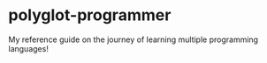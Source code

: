 # polyglot-programmer

My reference guide on the journey of learning multiple programming languages!
